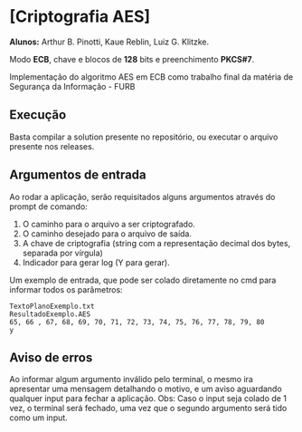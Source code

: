 # [Criptografia AES]
<p><b>Alunos:</b> Arthur B. Pinotti, Kaue Reblin, Luiz G. Klitzke.</p>
<p>Modo <b>ECB</b>, chave e blocos de <b>128</b> bits e preenchimento <b>PKCS#7</b>.</p>

<p>Implementação do algoritmo AES em ECB como trabalho final da matéria de Segurança da Informação - FURB

## Execução
Basta compilar a solution presente no repositório, ou executar o arquivo presente nos releases.

## Argumentos de entrada
Ao rodar a aplicação, serão requisitados alguns argumentos através do prompt de comando:

1. O caminho para o arquivo a ser criptografado.
2. O caminho desejado para o arquivo de saída.
3. A chave de criptografia (string com a representação decimal dos bytes, separada por vírgula)
4. Indicador para gerar log (Y para gerar).

<p>Um exemplo de entrada, que pode ser colado diretamente no cmd para informar todos os parâmetros:</p>

```
TextoPlanoExemplo.txt
ResultadoExemplo.AES
65, 66 , 67, 68, 69, 70, 71, 72, 73, 74, 75, 76, 77, 78, 79, 80
y
```
## Aviso de erros
Ao informar algum argumento inválido pelo terminal, o mesmo ira apresentar uma mensagem detalhando o motivo, e um aviso aguardando qualquer input para fechar a aplicação.
Obs: Caso o input seja colado de 1 vez, o terminal será fechado, uma vez que o segundo argumento será tido como um input.
